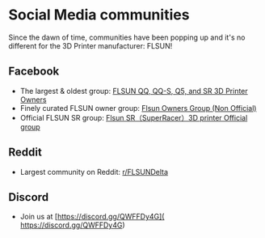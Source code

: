 # Social Media communities

Since the dawn of time, communities have been popping up and it's no different for the 3D Printer manufacturer: FLSUN!

## Facebook

 * The largest & oldest group: [FLSUN QQ, QQ-S, Q5, and SR 3D Printer Owners](https://www.facebook.com/groups/120961628750040)
 * Finely curated FLSUN owner group: [Flsun Owners Group (Non Official)](https://www.facebook.com/groups/flsunowners/)
 * Official FLSUN SR group: [Flsun SR（SuperRacer）3D printer Official group](https://www.facebook.com/groups/336951057403890)
## Reddit

 * Largest community on Reddit: [r/FLSUNDelta](https://www.reddit.com/r/FLSUNDelta/) 

## Discord

 * Join us at [https://discord.gg/QWFFDy4G]( https://discord.gg/QWFFDy4G)